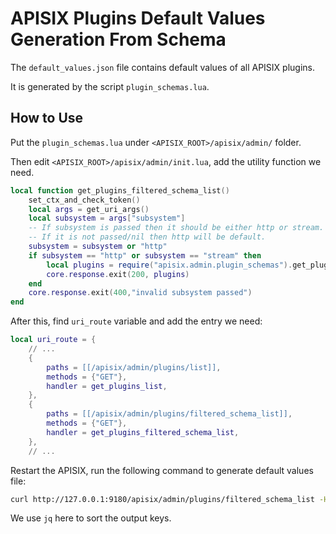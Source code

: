 # APISIX Plugins Default Values Generation From Schema

The `default_values.json` file contains default values of all APISIX plugins.

It is generated by the script `plugin_schemas.lua`.

## How to Use

Put the `plugin_schemas.lua` under `<APISIX_ROOT>/apisix/admin/` folder.

Then edit `<APISIX_ROOT>/apisix/admin/init.lua`, add the utility function we need.

```lua
local function get_plugins_filtered_schema_list()
    set_ctx_and_check_token()
    local args = get_uri_args()
    local subsystem = args["subsystem"]
    -- If subsystem is passed then it should be either http or stream.
    -- If it is not passed/nil then http will be default.
    subsystem = subsystem or "http"
    if subsystem == "http" or subsystem == "stream" then
        local plugins = require("apisix.admin.plugin_schemas").get_plugins_filtered_schema_list(subsystem)
        core.response.exit(200, plugins)
    end
    core.response.exit(400,"invalid subsystem passed")
end
```

After this, find `uri_route` variable and add the entry we need:
```lua
local uri_route = {
    // ...
    {
        paths = [[/apisix/admin/plugins/list]],
        methods = {"GET"},
        handler = get_plugins_list,
    },
    {
        paths = [[/apisix/admin/plugins/filtered_schema_list]],
        methods = {"GET"},
        handler = get_plugins_filtered_schema_list,
    },
    // ...
```

Restart the APISIX, run the following command to generate default values file:

```bash
curl http://127.0.0.1:9180/apisix/admin/plugins/filtered_schema_list -H 'X-API-KEY: edd1c9f034335f136f87ad84b625c8f1' -X GET | jq --sort-keys . > default_values.json
```

We use `jq` here to sort the output keys.
